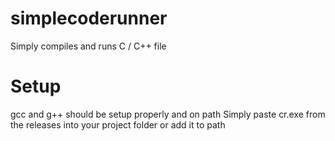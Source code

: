 # simplecoderunner
Simply compiles and runs  C / C++ file

# Setup
gcc and g++ should be setup properly and on path
Simply paste cr.exe from the releases into your project folder  or add it to path

